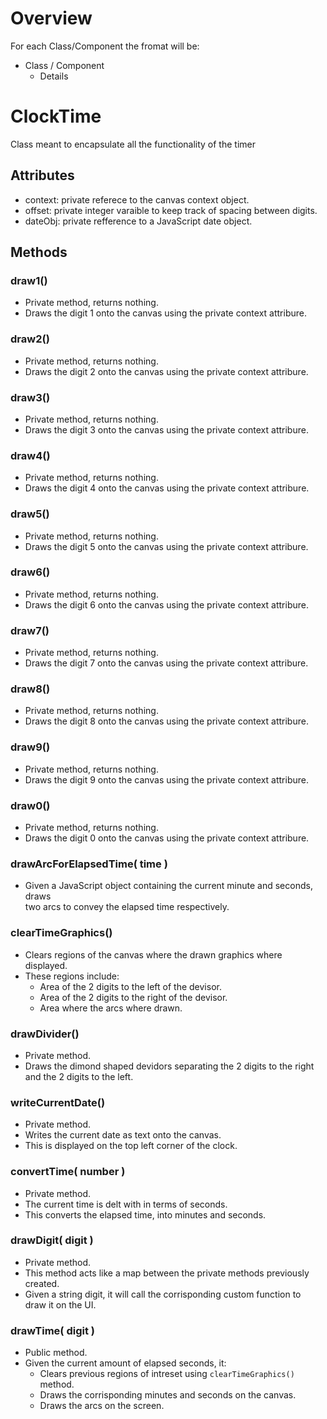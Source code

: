 # Overview
<p>For each Class/Component the fromat will be: </p>

* Class / Component
    * Details

# ClockTime
<p> Class meant to encapsulate all the functionality of the timer</p>

## Attributes
* context: private referece to the canvas context object.
* offset: private integer varaible to keep track of spacing between digits.
* dateObj: private refference to a JavaScript date object.
## Methods
### draw1()
* Private method, returns nothing.
* Draws the digit 1 onto the canvas using the private context attribure.
### draw2()
* Private method, returns nothing.
* Draws the digit 2 onto the canvas using the private context attribure.
### draw3()
* Private method, returns nothing.
* Draws the digit 3 onto the canvas using the private context attribure.
### draw4()
* Private method, returns nothing.
* Draws the digit 4 onto the canvas using the private context attribure.
### draw5()
* Private method, returns nothing.
* Draws the digit 5 onto the canvas using the private context attribure.
### draw6()
* Private method, returns nothing.
* Draws the digit 6 onto the canvas using the private context attribure.
### draw7()
* Private method, returns nothing.
* Draws the digit 7 onto the canvas using the private context attribure.
### draw8()
* Private method, returns nothing.
* Draws the digit 8 onto the canvas using the private context attribure.
### draw9()
* Private method, returns nothing.
* Draws the digit 9 onto the canvas using the private context attribure.
### draw0()
* Private method, returns nothing.
* Draws the digit 0 onto the canvas using the private context attribure.
### drawArcForElapsedTime( time )
* Given a JavaScript object containing the current minute and seconds, draws <br>
  two arcs to convey the elapsed time respectively.
### clearTimeGraphics()
* Clears regions of the canvas where the drawn graphics where displayed.
* These regions include:
    * Area of the 2 digits to the left of the devisor.
    * Area of the 2 digits to the right of the devisor.
    * Area where the arcs where drawn.
### drawDivider()
* Private method.
* Draws the dimond shaped devidors separating the 2 digits to the right <br>
  and the 2 digits to the left.
### writeCurrentDate()
* Private method.
* Writes the current date as text onto the canvas.
* This is displayed on the top left corner of the clock.
### convertTime( number )
* Private method.
* The current time is delt with in terms of seconds.
* This converts the elapsed time, into minutes and seconds.
### drawDigit( digit )
* Private method.
* This method acts like a map between the private methods previously created.
* Given a string digit, it will call the corrisponding custom function to <br>
  draw it on the UI.
### drawTime( digit )
* Public method.
* Given the current amount of elapsed seconds, it:
    * Clears previous regions of intreset using `clearTimeGraphics()` method.
    * Draws the corrisponding minutes and seconds on the canvas.
    * Draws the arcs on the screen. 

